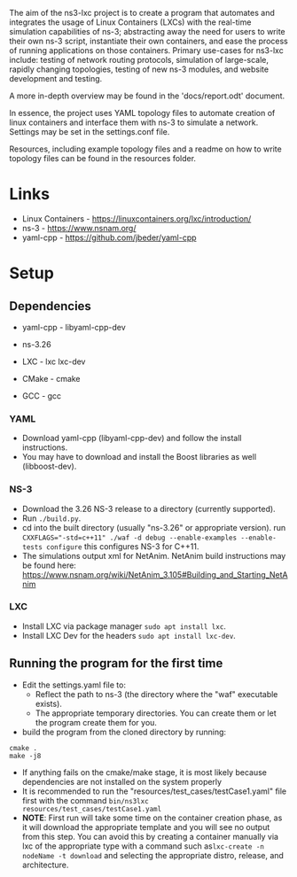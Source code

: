 The aim of the ns3-lxc project is to create a program that automates and integrates the usage of Linux Containers (LXCs) with the real-time simulation capabilities of ns-3; abstracting away the need for users to write their own ns-3 script, instantiate their own containers, and ease the process of running applications on those containers. Primary use-cases for ns3-lxc include: testing of network routing protocols, simulation of large-scale, rapidly changing topologies, testing of new ns-3 modules, and website development and testing.

A more in-depth overview may be found in the 'docs/report.odt' document.

In essence, the project uses YAML topology files to automate creation of linux containers and interface them with ns-3 to simulate a network.
Settings may be set in the settings.conf file.

Resources, including example topology files and a readme on how to write topology files can be found in the resources folder.

# Links
- Linux Containers - https://linuxcontainers.org/lxc/introduction/
- ns-3 - https://www.nsnam.org/
- yaml-cpp - https://github.com/jbeder/yaml-cpp

# Setup
## Dependencies
- yaml-cpp - libyaml-cpp-dev

- ns-3.26

- LXC - lxc lxc-dev

- CMake - cmake

- GCC - gcc

### YAML
- Download yaml-cpp (libyaml-cpp-dev) and follow the install instructions.
- You may have to download and install the Boost libraries as well (libboost-dev).


### NS-3
- Download the 3.26 NS-3 release to a directory (currently supported).
- Run `./build.py`.
- cd into the built directory (usually "ns-3.26" or appropriate version).
run `CXXFLAGS="-std=c++11" ./waf -d debug --enable-examples --enable-tests configure`
this configures NS-3 for C++11.
- The simulations output xml for NetAnim. NetAnim build instructions may be found here: https://www.nsnam.org/wiki/NetAnim_3.105#Building_and_Starting_NetAnim

### LXC
- Install LXC via package manager `sudo apt install lxc`.
- Install LXC Dev for the headers `sudo apt install lxc-dev`.

## Running the program for the first time
- Edit the settings.yaml file to:
  - Reflect the path to ns-3 (the directory where the "waf" executable exists).
  - The appropriate temporary directories. You can create them or let the program create them for you. 
- build the program from the cloned directory by running:
```
cmake .
make -j8
```
- If anything fails on the cmake/make stage, it is most likely because dependencies are not installed on the system properly
- It is recommended to run the "resources/test_cases/testCase1.yaml" file first with the command `bin/ns3lxc resources/test_cases/testCase1.yaml`
- **NOTE**: First run will take some time on the container creation phase, as it will download the appropriate template and you will see no output from this step. You can avoid this by creating a container manually via lxc of the appropriate type with a command such as`lxc-create -n nodeName -t download` and selecting the appropriate distro, release, and architecture.
